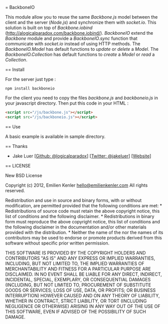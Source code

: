= BackboneIO

This module allow you to reuse the same _Backbone.js_ model between the client and the server (_Node.js_) and synchronize them with _socket.io_.
This solution is built on top of _Backbone.iobind_ (http://alogicalparadox.com/backbone.iobind/).
_BackboneIO_ extend the _Backbone_ module and provide a _BackboneIO.sync_ function that communicate with _socket.io_ instead of using HTTP methods.
The _BackboneIO.Model_ has default functions to _update_ or _delete_ a _Model_.
The _BackboneIO.Collection_ has default functions to _create_ a _Model_ or _read_ a _Collection_.

== Install

For the server just type :
```
npm install backboneio
```

For the client you need to copy the files _backbone.js_ and _backboneio.js_ in your javascript directory.
Then put this code in your HTML :
```html
<script src="/js/backbone.js"></script>
<script src="/js/backboneio.js"></script>
```

== Use

A basic example is available in sample directory.

== Thanks

* Jake Luer [[Github: @logicalparadox](http://github.com/logicalparadox)] [[Twitter: @jakeluer](http://twitter.com/jakeluer)] [[Website](http://alogicalparadox.com)]

== LICENSE

New BSD License

Copyright (c) 2012, Emilien Kenler hello@emilienkenler.com
All rights reserved.

Redistribution and use in source and binary forms, with or without
modification, are permitted provided that the following conditions are met:
    * Redistributions of source code must retain the above copyright
      notice, this list of conditions and the following disclaimer.
    * Redistributions in binary form must reproduce the above copyright
      notice, this list of conditions and the following disclaimer in the
      documentation and/or other materials provided with the distribution.
    * Neither the name of the <organization> nor the
      names of its contributors may be used to endorse or promote products
      derived from this software without specific prior written permission.

THIS SOFTWARE IS PROVIDED BY THE COPYRIGHT HOLDERS AND CONTRIBUTORS "AS IS" AND
ANY EXPRESS OR IMPLIED WARRANTIES, INCLUDING, BUT NOT LIMITED TO, THE IMPLIED
WARRANTIES OF MERCHANTABILITY AND FITNESS FOR A PARTICULAR PURPOSE ARE
DISCLAIMED. IN NO EVENT SHALL <COPYRIGHT HOLDER> BE LIABLE FOR ANY
DIRECT, INDIRECT, INCIDENTAL, SPECIAL, EXEMPLARY, OR CONSEQUENTIAL DAMAGES
(INCLUDING, BUT NOT LIMITED TO, PROCUREMENT OF SUBSTITUTE GOODS OR SERVICES;
LOSS OF USE, DATA, OR PROFITS; OR BUSINESS INTERRUPTION) HOWEVER CAUSED AND
ON ANY THEORY OF LIABILITY, WHETHER IN CONTRACT, STRICT LIABILITY, OR TORT
(INCLUDING NEGLIGENCE OR OTHERWISE) ARISING IN ANY WAY OUT OF THE USE OF THIS
SOFTWARE, EVEN IF ADVISED OF THE POSSIBILITY OF SUCH DAMAGE.
